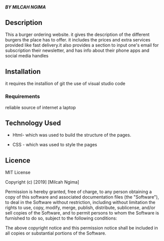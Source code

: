 ##### BY MILCAH NGIMA

## Description
<p>This a burger ordering website. it gives the description of the different burgers the place has to offer. it includes the prices and extra services provided like fast delivery.it also provides a section to input one's email for subscription their newsletter, and has info about their phone apps and social media handles</p>

## Installation
it requires the installion of git 
the use of visual studio code

### Requirements

reliable source of internet
a laptop 

## Technology Used
* Html- which was used to build the structure of the pages.

* CSS - which was used to style the pages 

## Licence

MIT License

Copyright (c) [2019] [Milcah Ngima]

Permission is hereby granted, free of charge, to any person obtaining a copy
of this software and associated documentation files (the "Software"), to deal
in the Software without restriction, including without limitation the rights
to use, copy, modify, merge, publish, distribute, sublicense, and/or sell
copies of the Software, and to permit persons to whom the Software is
furnished to do so, subject to the following conditions:

The above copyright notice and this permission notice shall be included in all
copies or substantial portions of the Software.